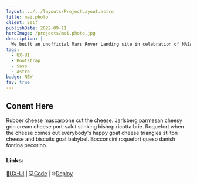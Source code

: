 ```yaml
---
layout: ../../layouts/ProjectLayout.astro
title: mai.photo
client: Self
publishDate: 2022-09-11
heroImage: /projects/mai.photo.jpg
description: |
  We built an unofficial Mars Rover Landing site in celebration of NASA’s Perseverance Rover.
tags:
  - UX-UI
  - Bootstrap
  - Sass
  - Astro
badge: NEW
fav: true
---
```


## Conent Here

Rubber cheese mascarpone cut the cheese. Jarlsberg parmesan cheesy grin cream cheese port-salut stinking bishop ricotta brie. Roquefort when the cheese comes out everybody's happy goat cheese triangles stilton cheese and biscuits goat babybel. Bocconcini roquefort queso danish fontina pecorino.

### Links:

🎨<a href="https://www.figma.com/file/PmXjfvpecnOoKLtsW8q90Q/JuniorPool" target="_blank">UX-UI</a> |
💻<a href="http://example.com/" target="_blank">Code</a> |
🌐<a href="http://example.com/" target="_blank">Deploy</a>
